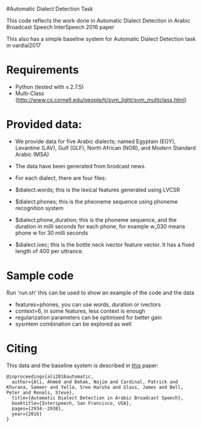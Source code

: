 #Automatic Dialect Detection Task 

This code reflects the work done in Automatic Dialect Detection in Arabic Broadcast Speech InterSpeech 2016 paper

This also has a simple baseline system for Automatic Dialect Detection task in vardial2017 

# Requirements
* Python (tested with v.2.7.5)
* Multi-Class (http://www.cs.cornell.edu/people/tj/svm_light/svm_multiclass.html)

# Provided data:
* We provide data for five Arabic dialects; named Egyptain (EGY), Levantine (LAV), Gulf (GLF), North African (NOR), and Modern Standard Arabic (MSA)

* The data have been generated from brodcast news.

* For each dialect, there are four files:
* $dialect.words; this is the lexical features generated using LVCSR
* $dialect.phones; this is the pheoneme sequence using phoneme recognition system
* $dialect.phone_duration; this is the phoneme sequence, and the duration in milli seconds for each phone, for example w_030 means phone w for 30 milli seconds
* $dialect.ivec; this is the bottle neck ivector feature vector. It has a fixed length of 400 per uttrance.

# Sample code 

Run 'run.sh' this can be used to show an example of the code and the data
* features=phones, you can use words, duration  or ivectors
* context=6, in some features, less context is enough 
* regularization parameters can be optimised for better gain 
* sysmtem combination can be explored as well 


# Citing

This data and the baseline system  is described in [this](http://www.cstr.ed.ac.uk/downloads/publications/2016/is2016-automatic-dialect-detection.pdf) paper:

    @inproceedings{ali2016automatic,
      author={Ali, Ahmed and Dehak, Najim and Cardinal, Patrick and Khurana, Sameer and Yella, Sree Harsha and Glass, James and Bell, Peter and Renals, Steve},
      title={Automatic Dialect Detection in Arabic Broadcast Speech},
      booktitle={Interspeech, San Francisco, USA},
      pages={2934--2938},
      year={2016}
    }

